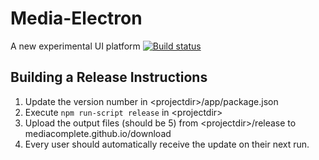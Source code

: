 # Media-Electron
A new experimental UI platform
[![Build status](https://ci.appveyor.com/api/projects/status/ajmcj49jiddxg3jn/branch/master?svg=true)](https://ci.appveyor.com/project/tevert/media-electron/branch/master)


## Building a Release Instructions
1. Update the version number in \<projectdir\>/app/package.json
2. Execute `npm run-script release` in \<projectdir\>
3. Upload the output files (should be 5) from \<projectdir\>/release to mediacomplete.github.io/download
4. Every user should automatically receive the update on their next run.
